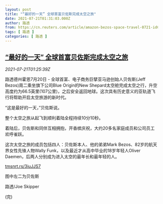 ```yaml
---
layout: post
title: "“最好的一天” 全球首富贝佐斯完成太空之旅"
date: 2021-07-21T01:31:03.000Z
author: 路透
from: https://cn.reuters.com/article/amazon-bezos-space-travel-0721-idCNKBS2ER03H
tags: [ 路透 ]
categories: [ 路透 ]
---
```

<!--1626831063000-->
[“最好的一天” 全球首富贝佐斯完成太空之旅](https://cn.reuters.com/article/amazon-bezos-space-travel-0721-idCNKBS2ER03H)
------

<div>
<div><i>2021-07-21T01:25:39Z</i></div><p>路透德州霍恩7月20日 - 全球首富、电子商务巨擘亚马逊创始人贝佐斯(Jeff Bezos)周二乘坐旗下公司Blue Origin的New Shepard太空舱完成太空之行，升空高度约为66.5英里(107公里)，之后安全返回地球。这次具有历史意义的亚轨道飞行将帮助开启太空旅游的新时代。</p><p>“这是最好的一天，”贝佐斯说。</p><p>整个太空之旅从起飞到顺利着陆全程持续10分10秒。</p><p>着陆后，贝佐斯和同伴互相拥抱，开香槟庆祝，大约20多名家庭成员和公司员工欢呼雀跃。</p><p>这次太空之旅的成员包括四人：贝佐斯本人、他的弟弟Mark Bezos、82岁的航天界女性先锋人物Wally Funk，以及最近才从高中毕业的18岁年轻人Oliver Daemen，后两人分别成为进入太空的最年长和最年轻的人。</p><p><a href="https://tmsnrt.rs/3iuJJS7">tmsnrt.rs/3iuJJS7</a></p><p>图中左二为贝佐斯</p><p>路透/Joe Skipper</p><p>(完)</p>
</div>
